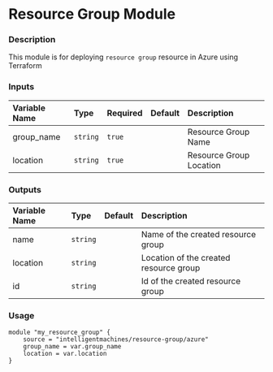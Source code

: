 # Resource Group Module

### Description
This module is for deploying `resource group` resource in Azure using Terraform

### Inputs
|Variable Name|Type|Required| Default |Description|
|:------|:------|:-----|:-----|:-----|
| group_name| `string` | `true` | | Resource Group Name
| location | `string` | `true` | | Resource Group Location


### Outputs
|Variable Name|Type| Default |Description|
|:------|:------|:-----|:-----|
| name| `string` | | Name of the created resource group
| location| `string` | | Location of the created resource group
| id| `string` | | Id of the created resource group


### Usage 
```
module "my_resource_group" {
    source = "intelligentmachines/resource-group/azure"
    group_name = var.group_name
    location = var.location
}
```